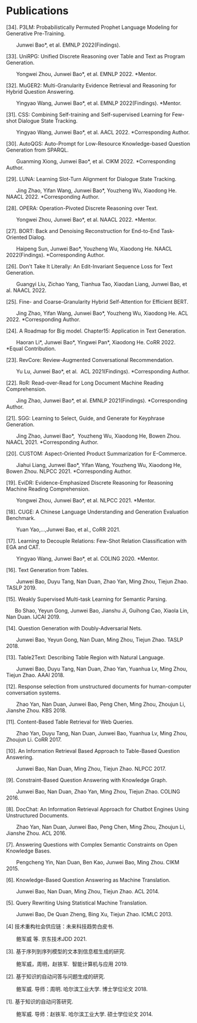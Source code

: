 # Publications

[34]. P3LM: Probabilistically Permuted Prophet Language Modeling for Generative Pre-Training.

       Junwei Bao*, et al. EMNLP 2022(Findings). 

[33]. UniRPG: Unified Discrete Reasoning over Table and Text as Program Generation.

       Yongwei Zhou, Junwei Bao*, et al. EMNLP 2022. *Mentor.

[32]. MuGER2: Multi-Granularity Evidence Retrieval and Reasoning for Hybrid Question Answering.

       Yingyao Wang, Junwei Bao*, et al. EMNLP 2022(Findings). *Mentor.

[31]. CSS: Combining Self-training and Self-supervised Learning for Few-shot Dialogue State Tracking.

       Yingyao Wang, Junwei Bao*, et al. AACL 2022. *Corresponding Author.

[30]. AutoQGS: Auto-Prompt for Low-Resource Knowledge-based Question Generation from SPARQL.

       Guanming Xiong, Junwei Bao*, et al. CIKM 2022. *Corresponding Author.

[29]. LUNA: Learning Slot-Turn Alignment for Dialogue State Tracking.

       Jing Zhao, Yifan Wang, Junwei Bao*, Youzheng Wu, Xiaodong He. NAACL 2022. *Corresponding Author.

[28]. OPERA: Operation-Pivoted Discrete Reasoning over Text.

       Yongwei Zhou, Junwei Bao*, et al. NAACL 2022. *Mentor.

[27]. BORT: Back and Denoising Reconstruction for End-to-End Task-Oriented Dialog.

       Haipeng Sun, Junwei Bao*, Youzheng Wu, Xiaodong He. NAACL 2022(Findings). *Corresponding Author.

[26]. Don't Take It Literally: An Edit-Invariant Sequence Loss for Text Generation.

       Guangyi Liu, Zichao Yang, Tianhua Tao, Xiaodan Liang, Junwei Bao, et al. NAACL 2022. 

[25]. Fine- and Coarse-Granularity Hybrid Self-Attention for Efficient BERT.

       Jing Zhao, Yifan Wang, Junwei Bao*, Youzheng Wu, Xiaodong He. ACL 2022. *Corresponding Author.

[24]. A Roadmap for Big model. Chapter15: Application in Text Generation.

       Haoran Li*, Junwei Bao*, Yingwei Pan*, Xiaodong He. CoRR 2022. *Equal Contribution.

[23]. RevCore: Review-Augmented Conversational Recommendation.

       Yu Lu, Junwei Bao*, et al.  ACL 2021(Findings). *Corresponding Author.

[22]. RoR: Read-over-Read for Long Document Machine Reading Comprehension.

       Jing Zhao, Junwei Bao*, et al. EMNLP 2021(Findings). *Corresponding Author.

[21]. SGG: Learning to Select, Guide, and Generate for Keyphrase Generation.

       Jing Zhao, Junwei Bao*,  Youzheng Wu, Xiaodong He, Bowen Zhou. NAACL 2021. *Corresponding Author.

[20]. CUSTOM: Aspect-Oriented Product Summarization for E-Commerce.

       Jiahui Liang, Junwei Bao*, Yifan Wang, Youzheng Wu, Xiaodong He, Bowen Zhou. NLPCC 2021. *Corresponding Author.

[19]. EviDR: Evidence-Emphasized Discrete Reasoning for Reasoning Machine Reading Comprehension.

       Yongwei Zhou, Junwei Bao*, et al. NLPCC 2021. *Mentor.

[18]. CUGE: A Chinese Language Understanding and Generation Evaluation Benchmark.

       Yuan Yao,...,Junwei Bao, et al., CoRR 2021. 

[17]. Learning to Decouple Relations: Few-Shot Relation Classification with EGA and CAT.

       Yingyao Wang, Junwei Bao*, et al. COLING 2020. *Mentor.

[16]. Text Generation from Tables.

       Junwei Bao, Duyu Tang, Nan Duan, Zhao Yan, Ming Zhou, Tiejun Zhao. TASLP 2019.

[15]. Weakly Supervised Multi-task Learning for Semantic Parsing.

      Bo Shao, Yeyun Gong, Junwei Bao, Jianshu Ji, Guihong Cao, Xiaola Lin, Nan Duan. IJCAI 2019. 

[14]. Question Generation with Doubly-Adversarial Nets.

       Junwei Bao, Yeyun Gong, Nan Duan, Ming Zhou, Tiejun Zhao. TASLP 2018. 

[13]. Table2Text: Describing Table Region with Natural Language. 

       Junwei Bao, Duyu Tang, Nan Duan, Zhao Yan, Yuanhua Lv, Ming Zhou, Tiejun Zhao. AAAI 2018. 

[12]. Response selection from unstructured documents for human-computer conversation systems.

       Zhao Yan, Nan Duan, Junwei Bao, Peng Chen, Ming Zhou, Zhoujun Li, Jianshe Zhou. KBS 2018. 

[11]. Content-Based Table Retrieval for Web Queries.

       Zhao Yan, Duyu Tang, Nan Duan, Junwei Bao, Yuanhua Lv, Ming Zhou, Zhoujun Li. CoRR 2017. 

[10]. An Information Retrieval Based Approach to Table-Based Question Answering.

       Junwei Bao, Nan Duan, Ming Zhou, Tiejun Zhao. NLPCC 2017. 

[9]. Constraint-Based Question Answering with Knowledge Graph.

       Junwei Bao, Nan Duan, Zhao Yan, Ming Zhou, Tiejun Zhao. COLING 2016. 

[8]. DocChat: An Information Retrieval Approach for Chatbot Engines Using Unstructured Documents.

       Zhao Yan, Nan Duan, Junwei Bao, Peng Chen, Ming Zhou, Zhoujun Li, Jianshe Zhou. ACL 2016. 

[7]. Answering Questions with Complex Semantic Constraints on Open Knowledge Bases.

       Pengcheng Yin, Nan Duan, Ben Kao, Junwei Bao, Ming Zhou. CIKM 2015. 

[6]. Knowledge-Based Question Answering as Machine Translation.

       Junwei Bao, Nan Duan, Ming Zhou, Tiejun Zhao. ACL 2014. 

[5]. Query Rewriting Using Statistical Machine Translation.

       Junwei Bao, De Quan Zheng, Bing Xu, Tiejun Zhao. ICMLC 2013.

[4] 技术重构社会供应链：未来科技趋势白皮书. 

       鲍军威 等. 京东技术JDD 2021.

[3]. 基于序列到序列模型的文本到信息框生成的研究.

       鲍军威，周明，赵铁军.  智能计算机与应用 2019.

[2]. 基于知识的自动问答与问题生成的研究.

       鲍军威. 导师：周明. 哈尔滨工业大学. 博士学位论文 2018.

[1]. 基于知识的自动问答研究.

       鲍军威. 导师：赵铁军. 哈尔滨工业大学. 硕士学位论文 2014.

